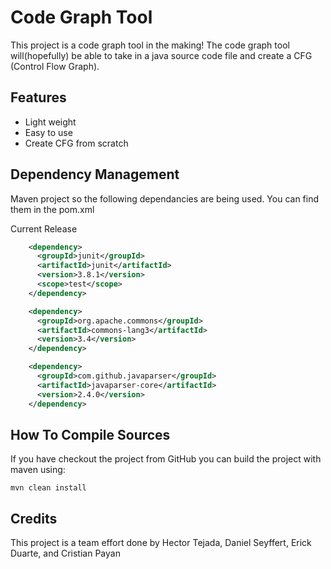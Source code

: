 # Code Graph Tool
This project is a code graph tool in the making! The code graph tool will(hopefully) be able to take in a java source code file
and create a CFG (Control Flow Graph).


## Features

*   Light weight
*   Easy to use
*   Create CFG from scratch


## Dependency Management

Maven project so the following dependancies are being used. You can find them in the pom.xml

Current Release

```xml
    <dependency>
      <groupId>junit</groupId>
      <artifactId>junit</artifactId>
      <version>3.8.1</version>
      <scope>test</scope>
    </dependency>

    <dependency>
      <groupId>org.apache.commons</groupId>
      <artifactId>commons-lang3</artifactId>
      <version>3.4</version>
    </dependency>

    <dependency>
      <groupId>com.github.javaparser</groupId>
      <artifactId>javaparser-core</artifactId>
      <version>2.4.0</version>
    </dependency>
```

## How To Compile Sources

If you have checkout the project from GitHub you can build the project with maven using:

```
mvn clean install
```

## Credits
This project is a team effort done by Hector Tejada, Daniel Seyffert, Erick Duarte, and Cristian Payan
